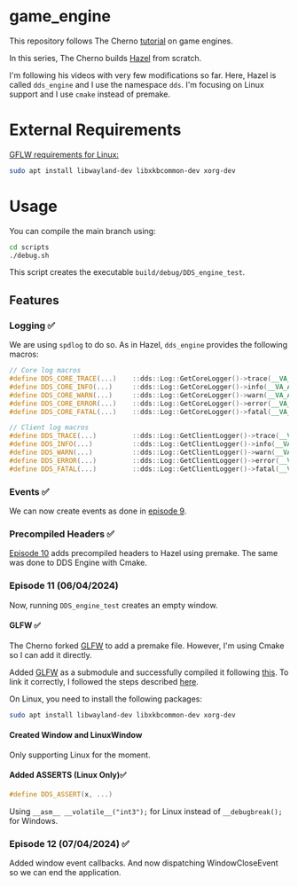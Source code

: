 <!-- ✅❌ -->
# game_engine

This repository follows The Cherno [tutorial](https://www.youtube.com/watch?v=JxIZbV_XjAs&list=PLlrATfBNZ98dC-V-N3m0Go4deliWHPFwT) on game engines.

In this series, The Cherno builds [Hazel](https://github.com/TheCherno/Hazel) from scratch.

I'm following his videos with very few modifications so far. Here, Hazel is called `dds_engine` and I use the namespace `dds`. I'm focusing on Linux support and I use `cmake` instead of premake.

# External Requirements

[GFLW requirements for Linux:](https://www.glfw.org/docs/latest/compile.html)
```bash
sudo apt install libwayland-dev libxkbcommon-dev xorg-dev
```
# Usage

You can compile the main branch using:

```bash
cd scripts
./debug.sh
```

This script creates the executable `build/debug/DDS_engine_test`.

## Features

### Logging ✅

We are using `spdlog` to do so. As in Hazel, `dds_engine` provides the following macros:

```cpp
// Core log macros
#define DDS_CORE_TRACE(...)    ::dds::Log::GetCoreLogger()->trace(__VA_ARGS__)
#define DDS_CORE_INFO(...)     ::dds::Log::GetCoreLogger()->info(__VA_ARGS__)
#define DDS_CORE_WARN(...)     ::dds::Log::GetCoreLogger()->warn(__VA_ARGS__)
#define DDS_CORE_ERROR(...)    ::dds::Log::GetCoreLogger()->error(__VA_ARGS__)
#define DDS_CORE_FATAL(...)    ::dds::Log::GetCoreLogger()->fatal(__VA_ARGS__)

// Client log macros
#define DDS_TRACE(...)         ::dds::Log::GetClientLogger()->trace(__VA_ARGS__)
#define DDS_INFO(...)          ::dds::Log::GetClientLogger()->info(__VA_ARGS__)
#define DDS_WARN(...)          ::dds::Log::GetClientLogger()->warn(__VA_ARGS__)
#define DDS_ERROR(...)         ::dds::Log::GetClientLogger()->error(__VA_ARGS__)
#define DDS_FATAL(...)         ::dds::Log::GetClientLogger()->fatal(__VA_ARGS__)
```

### Events ✅

We can now create events as done in [episode 9](https://www.youtube.com/watch?v=xnopUoZbMEk&list=PLlrATfBNZ98dC-V-N3m0Go4deliWHPFwT&index=9&pp=iAQB).


### Precompiled Headers ✅

[Episode 10](https://www.youtube.com/watch?v=UQ718BrbQ5E&list=PLlrATfBNZ98dC-V-N3m0Go4deliWHPFwT&index=10) adds precompiled headers to Hazel using premake. The same was done to DDS Engine with Cmake.

### Episode 11 (06/04/2024)

Now, running `DDS_engine_test` creates an empty window.

#### GLFW ✅

The Cherno forked [GLFW](https://github.com/glfw/glfw) to add a premake file. However, I'm using Cmake so I can add it directly.

Added [GLFW](https://github.com/glfw/glfw) as a submodule and successfully compiled it following [this](https://www.glfw.org/docs/latest/compile.html). To link it correctly, I followed the steps described [here](https://www.glfw.org/docs/latest/build_guide.html#build_link_cmake_source).

On Linux, you need to install the following packages:

```bash
sudo apt install libwayland-dev libxkbcommon-dev xorg-dev
```

#### Created Window and LinuxWindow

Only supporting Linux for the moment.

#### Added ASSERTS (Linux Only)✅

```cpp
#define DDS_ASSERT(x, ...)
```

Using `__asm__ __volatile__("int3");` for Linux instead of `__debugbreak();` for Windows.

### Episode 12 (07/04/2024) ✅

Added window event callbacks. And now dispatching WindowCloseEvent so we can end the application.

